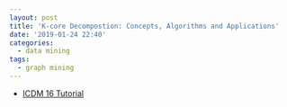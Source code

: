 ```yaml
---
layout: post
title: 'K-core Decompostion: Concepts, Algorithms and Applications'
date: '2019-01-24 22:40'
categories:
  - data mining
tags:
  - graph mining
---
```


- [ICDM 16 Tutorial](https://icdm2016.eurecat.cat/session/tutorial-4-2/)
